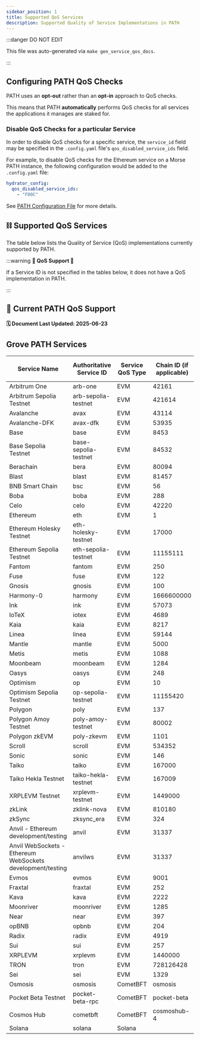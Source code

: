 ```yaml
---
sidebar_position: 1
title: Supported QoS Services
description: Supported Quality of Service Implementations in PATH
---
```


:::danger DO NOT EDIT

This file was auto-generated via `make gen_service_qos_docs`.

:::

## Configuring PATH QoS Checks

PATH uses an **opt-out** rather than an **opt-in** approach to QoS checks.

This means that PATH **automatically** performs QoS checks for all services the applications it manages are staked for.

### Disable QoS Checks for a particular Service

In order to disable QoS checks for a specific service, the `service_id` field may be specified in the `.config.yaml` file's `qos_disabled_service_ids` field.

For example, to disable QoS checks for the Ethereum service on a Morse PATH instance, the following configuration would be added to the `.config.yaml` file:

```yaml
hydrator_config:
  qos_disabled_service_ids:
    - "F00C"
```

See [PATH Configuration File](../../develop/path/8_ref_configurations_path.md#hydrator_config-optional) for more details.

## ⛓️ Supported QoS Services

The table below lists the Quality of Service (QoS) implementations currently supported by PATH.

:::warning **🚧 QoS Support 🚧**

If a Service ID is not specified in the tables below, it does not have a QoS implementation in PATH.

:::

## 🌿 Current PATH QoS Support

**🗓️ Document Last Updated: 2025-06-23**

## Grove PATH Services

| Service Name                                               | Authoritative Service ID | Service QoS Type | Chain ID (if applicable)            | Archival Check Configured |
| ---------------------------------------------------------- | ------------------------ | ---------------- | ----------------------------------- | ------------------------- |
| Arbitrum One                                               | arb-one                  | EVM              | 42161                               | ✅                        |
| Arbitrum Sepolia Testnet                                   | arb-sepolia-testnet      | EVM              | 421614                              | ✅                        |
| Avalanche                                                  | avax                     | EVM              | 43114                               | ✅                        |
| Avalanche-DFK                                              | avax-dfk                 | EVM              | 53935                               | ✅                        |
| Base                                                       | base                     | EVM              | 8453                                | ✅                        |
| Base Sepolia Testnet                                       | base-sepolia-testnet     | EVM              | 84532                               | ✅                        |
| Berachain                                                  | bera                     | EVM              | 80094                               | ✅                        |
| Blast                                                      | blast                    | EVM              | 81457                               | ✅                        |
| BNB Smart Chain                                            | bsc                      | EVM              | 56                                  | ✅                        |
| Boba                                                       | boba                     | EVM              | 288                                 | ✅                        |
| Celo                                                       | celo                     | EVM              | 42220                               | ✅                        |
| Ethereum                                                   | eth                      | EVM              | 1                                   | ✅                        |
| Ethereum Holesky Testnet                                   | eth-holesky-testnet      | EVM              | 17000                               | ✅                        |
| Ethereum Sepolia Testnet                                   | eth-sepolia-testnet      | EVM              | 11155111                            | ✅                        |
| Fantom                                                     | fantom                   | EVM              | 250                                 | ✅                        |
| Fuse                                                       | fuse                     | EVM              | 122                                 | ✅                        |
| Gnosis                                                     | gnosis                   | EVM              | 100                                 | ✅                        |
| Harmony-0                                                  | harmony                  | EVM              | 1666600000                          | ✅                        |
| Ink                                                        | ink                      | EVM              | 57073                               | ✅                        |
| IoTeX                                                      | iotex                    | EVM              | 4689                                | ✅                        |
| Kaia                                                       | kaia                     | EVM              | 8217                                | ✅                        |
| Linea                                                      | linea                    | EVM              | 59144                               | ✅                        |
| Mantle                                                     | mantle                   | EVM              | 5000                                | ✅                        |
| Metis                                                      | metis                    | EVM              | 1088                                | ✅                        |
| Moonbeam                                                   | moonbeam                 | EVM              | 1284                                | ✅                        |
| Oasys                                                      | oasys                    | EVM              | 248                                 | ✅                        |
| Optimism                                                   | op                       | EVM              | 10                                  | ✅                        |
| Optimism Sepolia Testnet                                   | op-sepolia-testnet       | EVM              | 11155420                            | ✅                        |
| Polygon                                                    | poly                     | EVM              | 137                                 | ✅                        |
| Polygon Amoy Testnet                                       | poly-amoy-testnet        | EVM              | 80002                               | ✅                        |
| Polygon zkEVM                                              | poly-zkevm               | EVM              | 1101                                | ✅                        |
| Scroll                                                     | scroll                   | EVM              | 534352                              | ✅                        |
| Sonic                                                      | sonic                    | EVM              | 146                                 | ✅                        |
| Taiko                                                      | taiko                    | EVM              | 167000                              | ✅                        |
| Taiko Hekla Testnet                                        | taiko-hekla-testnet      | EVM              | 167009                              | ✅                        |
| XRPLEVM Testnet                                            | xrplevm-testnet          | EVM              | 1449000                             | ✅                        |
| zkLink                                                     | zklink-nova              | EVM              | 810180                              | ✅                        |
| zkSync                                                     | zksync_era               | EVM              | 324                                 | ✅                        |
| Anvil - Ethereum development/testing                       | anvil                    | EVM              | 31337                               |                           |
| Anvil WebSockets - Ethereum WebSockets development/testing | anvilws                  | EVM              | 31337                               |                           |
| Evmos                                                      | evmos                    | EVM              | 9001                                |                           |
| Fraxtal                                                    | fraxtal                  | EVM              | 252                                 |                           |
| Kava                                                       | kava                     | EVM              | 2222                                |                           |
| Moonriver                                                  | moonriver                | EVM              | 1285                                |                           |
| Near                                                       | near                     | EVM              | 397                                 |                           |
| opBNB                                                      | opbnb                    | EVM              | 204                                 |                           |
| Radix                                                      | radix                    | EVM              | 4919                                |                           |
| Sui                                                        | sui                      | EVM              | 257                                 |                           |
| XRPLEVM                                                    | xrplevm                  | EVM              | 1440000                             |                           |
| TRON                                                       | tron                     | EVM              | 728126428                           |                           |
| Sei                                                        | sei                      | EVM              | 1329                                |                           |
| Osmosis                                                    | osmosis                  | CometBFT         | osmosis                             |                           |
| Pocket Beta Testnet                                        | pocket-beta-rpc          | CometBFT         | pocket-beta                         |                           |
| Cosmos Hub                                                 | cometbft                 | CometBFT         | cosmoshub-4                         |                           |
| Solana                                                     | solana                   | Solana           |                                     |                           |

